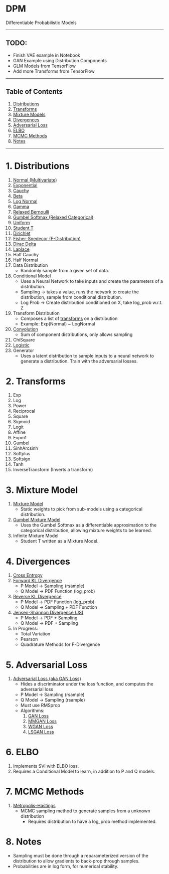 # DPM
Differentiable Probabilistic Models

---

## TODO:
  * Finish VAE example in Notebook
  * GAN Example using Distribution Components
  * GLM Models from TensorFlow
  * Add more Transforms from TensorFlow

---

## Table of Contents
1. [Distributions](#distributions)
2. [Transforms](#transforms)
3. [Mixture Models](#mixture-models)
4. [Divergences](#divergences)
5. [Adversarial Loss](#adversarial-loss)
6. [ELBO](#elbo)
7. [MCMC Methods](#mcmc-methods)
8. [Notes](#notes)

---

# 1. Distributions <a name="distributions"></a>
  1. [Normal (Multivariate)](https://en.wikipedia.org/wiki/Multivariate_normal_distribution)
  2. [Exponential](https://en.wikipedia.org/wiki/Exponential_distribution)
  3. [Cauchy](https://en.wikipedia.org/wiki/Cauchy_distribution)
  4. [Beta](https://en.wikipedia.org/wiki/Beta_distribution)
  5. [Log Normal](https://en.wikipedia.org/wiki/Log-normal_distribution)
  6. [Gamma](https://en.wikipedia.org/wiki/Gamma_distribution)
  7. [Relaxed Bernoulli](https://arxiv.org/abs/1611.00712)
  8. [Gumbel Softmax (Relaxed Categorical)](https://arxiv.org/abs/1611.01144)
  9. [Uniform](https://en.wikipedia.org/wiki/Uniform_distribution_(continuous))
  10. [Student T](https://en.wikipedia.org/wiki/Student%27s_t-distribution)
  11. [Dirichlet](https://en.wikipedia.org/wiki/Dirichlet_distribution)
  12. [Fisher-Snedecor (F-Distribution)](https://en.wikipedia.org/wiki/F-distribution)
  13. [Dirac Delta](https://en.wikipedia.org/wiki/Dirac_delta_function)
  14. [Laplace](https://en.wikipedia.org/wiki/Laplace_distribution)
  15. Half Cauchy
  16. Half Normal
  17. Data Distribution
      * Randomly sample from a given set of data.
  18. Conditional Model
      * Uses a Neural Network to take inputs and create the parameters of a distribution.
      * Sampling -> takes a value, runs the network to create the distribution,
        sample from conditional distribution.
      * Log Prob -> Create distribution conditioned on X, take log_prob w.r.t. Z
  19. Transform Distribution
      * Composes a list of [transforms](#transforms) on a distribution
      * Example: Exp(Normal) ~ LogNormal
  20. [Convolution](https://en.wikipedia.org/wiki/List_of_convolutions_of_probability_distributions)
      * Sum of component distributions, only allows sampling
  21. ChiSquare
  22. [Logistic](https://en.wikipedia.org/wiki/Logistic_distribution)
  23. Generator
      * Uses a latent distribution to sample inputs to a neural network to 
      generate a distribution. Train with the adversarial losses.


# 2. Transforms <a name="transforms"></a>
  1. Exp
  2. Log
  3. Power
  4. Reciprocal
  5. Square
  6. Sigmoid
  7. Logit
  8. Affine
  9. Expm1
  10. Gumbel
  11. SinhArcsinh
  12. Softplus
  13. Softsign
  14. Tanh
  15. InverseTransform (Inverts a transform)

# 3. Mixture Model <a name="mixture-model"></a>
  1. [Mixture Model](https://en.wikipedia.org/wiki/Mixture_model)
      * Static weights to pick from sub-models using a categorical distribution.
  2. [Gumbel Mixture Model](https://arxiv.org/abs/1611.01144)
      * Uses the Gumbel Softmax as a differentiable approximation to the
      categorical distribution, allowing mixture weights to be learned.
  3. Infinite Mixture Model
      * Student T written as a Mixture Model.

# 4. Divergences <a name="divergences"></a>
  1. [Cross Entropy](https://en.wikipedia.org/wiki/Cross_entropy)
  2. [Forward KL Divergence](https://en.wikipedia.org/wiki/Kullback–Leibler_divergence)
      * P Model -> Sampling (rsample)
      * Q Model -> PDF Function (log_prob)
  3. [Reverse KL Divergence](https://en.wikipedia.org/wiki/Kullback–Leibler_divergence)
      * P Model -> PDF Function (log_prob)
      * Q Model -> Sampling + PDF Function
  4. [Jensen-Shannon Divergence (JS)](https://en.wikipedia.org/wiki/Jensen–Shannon_divergence)
      * P Model -> PDF + Sampling
      * Q Model -> PDF + Sampling
  5. In Progress:
      * Total Variation
      * Pearson
      * Quadrature Methods for F-Divergence

# 5. Adversarial Loss <a name="adversarial-loss"></a>
  1. [Adversarial Loss (aka GAN Loss)](https://arxiv.org/pdf/1711.10337.pdf)
      * Hides a discriminator under the loss function, and computes the adversarial loss
      * P Model -> Sampling (rsample)
      * Q Model -> Sampling (rsample)
      * Must use RMSprop
      * Algorithms:
          1. [GAN Loss](https://papers.nips.cc/paper/5423-generative-adversarial-nets.pdf)
          2. [MMGAN Loss](https://papers.nips.cc/paper/5423-generative-adversarial-nets.pdf)
          3. [WGAN Loss](https://arxiv.org/pdf/1701.07875.pdf)
          4. [LSGAN Loss](https://arxiv.org/pdf/1611.04076.pdf)

# 6. ELBO <a name="elbo"></a>
  1. Implements SVI with ELBO loss.
  2. Requires a Conditional Model to learn, in addition to P and Q models.

# 7. MCMC Methods <a name="mcmc-methods"></a>
  1. [Metropolis–Hastings](https://en.wikipedia.org/wiki/Metropolis–Hastings_algorithm)
      * MCMC sampling method to generate samples from a unknown distribution
        * Requires distribution to have a log_prob method implemented.

# 8. Notes <a name="notes"></a>
  * Sampling must be done through a reparameterized version of the
    distribution to allow gradients to back-prop through samples.
  * Probabilities are in log form, for numerical stability.
